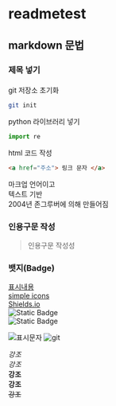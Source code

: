 # readmetest

## markdown 문법
### 제목 넣기
####
git 저장소 초기화
```bash
git init
```
python 라이브러리 넣기
```py
import re
```

html 코드 작성
```html
<a href="주소"> 링크 문자 </a>
```

마크업 언어이고  
텍스트 기반  
2004년 존그루버에 의해 만들어짐  

### 인용구문 작성
> 인용구문 작성성

### 뱃지(Badge)
[표시내용](url)  
[simple icons](https://simpleicons.org/)  
[Shields.io](https://shields.io/)  
![Static Badge](https://img.shields.io/badge/:badgeContent)  
<img alt="Static Badge" src="https://img.shields.io/badge/  kimtaekyeong-FFCA28?STYLE=flat-square&logo=apple">

![표시문자](url)
![git](https://git-scm.com/images/logo@2x.png)

*강조*  
_강조_  
**강조**  
__강조__  
~~강조~~  